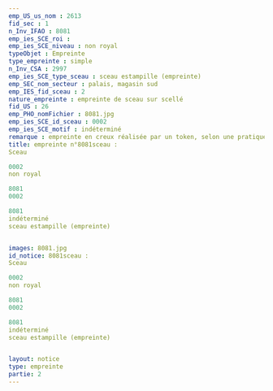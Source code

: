 ```yaml
---
emp_US_us_nom : 2613
fid_sec : 1
n_Inv_IFAO : 8081
emp_ies_SCE_roi : 
emp_ies_SCE_niveau : non royal
typeObjet : Empreinte
type_empreinte : simple
n_Inv_CSA : 2997
emp_ies_SCE_type_sceau : sceau estampille (empreinte)
emp_SEC_nom_secteur : palais, magasin sud
emp_IES_fid_sceau : 2
nature_empreinte : empreinte de sceau sur scellé
fid_US : 26
emp_PHO_nomFichier : 8081.jpg
emp_ies_SCE_id_sceau : 0002
emp_ies_SCE_motif : indéterminé
remarque : empreinte en creux réalisée par un token, selon une pratique assez rare dans le palais.
title: empreinte n°8081sceau : 
Sceau

0002
non royal

8081
0002

8081
indéterminé
sceau estampille (empreinte)


images: 8081.jpg
id_notice: 8081sceau : 
Sceau

0002
non royal

8081
0002

8081
indéterminé
sceau estampille (empreinte)


layout: notice
type: empreinte
partie: 2
---
```

